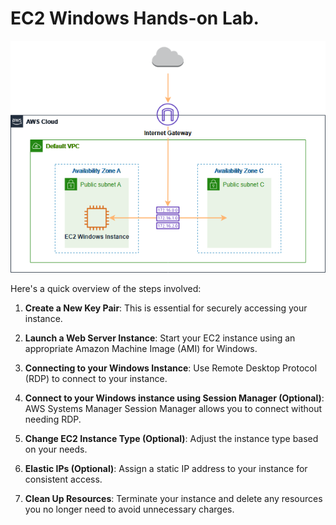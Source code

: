 # EC2 Windows Hands-on Lab. 

![alt text](image-2.png)

Here's a quick overview of the steps involved:

1. **Create a New Key Pair**: This is essential for securely accessing your instance.

2. **Launch a Web Server Instance**: Start your EC2 instance using an appropriate Amazon Machine Image (AMI) for Windows.

3. **Connecting to your Windows Instance**: Use Remote Desktop Protocol (RDP) to connect to your instance.

4. **Connect to your Windows instance using Session Manager (Optional)**: AWS Systems Manager Session Manager allows you to connect without needing RDP.

5. **Change EC2 Instance Type (Optional)**: Adjust the instance type based on your needs.

6. **Elastic IPs (Optional)**: Assign a static IP address to your instance for consistent access.

7. **Clean Up Resources**: Terminate your instance and delete any resources you no longer need to avoid unnecessary charges.